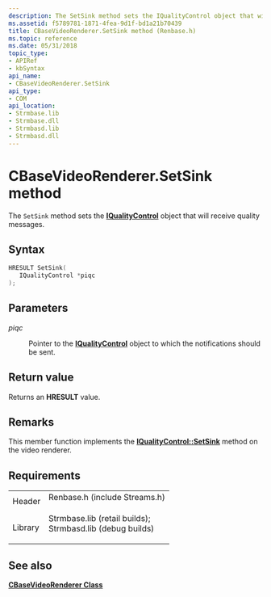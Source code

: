 ```yaml
---
description: The SetSink method sets the IQualityControl object that will receive quality messages.
ms.assetid: f5789781-1871-4fea-9d1f-bd1a21b70439
title: CBaseVideoRenderer.SetSink method (Renbase.h)
ms.topic: reference
ms.date: 05/31/2018
topic_type: 
- APIRef
- kbSyntax
api_name: 
- CBaseVideoRenderer.SetSink
api_type: 
- COM
api_location: 
- Strmbase.lib
- Strmbase.dll
- Strmbasd.lib
- Strmbasd.dll
---
```


# CBaseVideoRenderer.SetSink method

The `SetSink` method sets the [**IQualityControl**](/windows/desktop/api/Strmif/nn-strmif-iqualitycontrol) object that will receive quality messages.

## Syntax


```C++
HRESULT SetSink(
   IQualityControl *piqc
);
```



## Parameters

<dl> <dt>

*piqc* 
</dt> <dd>

Pointer to the [**IQualityControl**](/windows/desktop/api/Strmif/nn-strmif-iqualitycontrol) object to which the notifications should be sent.

</dd> </dl>

## Return value

Returns an **HRESULT** value.

## Remarks

This member function implements the [**IQualityControl::SetSink**](/windows/desktop/api/Strmif/nf-strmif-iqualitycontrol-setsink) method on the video renderer.

## Requirements



|                    |                                                                                                                                                                                            |
|--------------------|--------------------------------------------------------------------------------------------------------------------------------------------------------------------------------------------|
| Header<br/>  | <dl> <dt>Renbase.h (include Streams.h)</dt> </dl>                                                                                   |
| Library<br/> | <dl> <dt>Strmbase.lib (retail builds); </dt> <dt>Strmbasd.lib (debug builds)</dt> </dl> |



## See also

<dl> <dt>

[**CBaseVideoRenderer Class**](cbasevideorenderer.md)
</dt> </dl>

 

 




